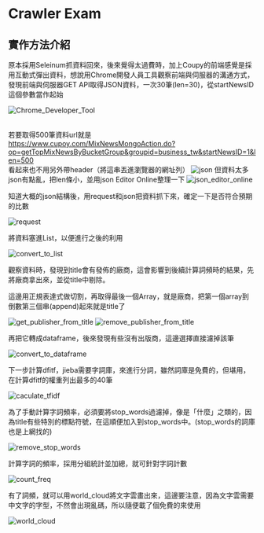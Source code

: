 # Crawler Exam

## 實作方法介紹
<p>原本採用Seleinum抓資料回來，後來覺得太過費時，加上Coupy的前端感覺是採用互動式彈出資料，想說用Chrome開發人員工具觀察前端與伺服器的溝通方式，發現前端與伺服器GET API取得JSON資料，一次30筆(len=30)，從startNewsID這個參數當作起始</p>

![Chrome_Developer_Tool](/pictures/Chrome_Developer_Tool.png)

<br>若要取得500筆資料url就是
<br>https://www.cupoy.com/MixNewsMongoAction.do?op=getTopMixNewsByBucketGroup&groupid=business_tw&startNewsID=1&len=500
<br>看起來也不用另外帶header（將這串丟進瀏覽器的網址列）
![json](/pictures/json.png)
但資料太多json有點亂，把len條小，並用json Editor Online整理一下
![json_editor_online](/pictures/json_editor_online.png)

<p>知道大概的json結構後，用request和json把資料抓下來，確定一下是否符合預期的比數</p>

![request](/pictures/request.png)

<p>將資料塞進List，以便進行之後的利用</p>

![convert_to_list](/pictures/convert_to_list.png)

<p>觀察資料時，發現到title會有發佈的廠商，這會影響到後續計算詞頻時的結果，先將廠商拿出來，並從title中剔除。</p>
<p>這邊用正規表達式做切割，再取得最後一個Array，就是廠商，把第一個array到倒數第三個串(append)起來就是title了</p>

![get_publisher_from_title](/pictures/get_publisher_from_title.png)
![remove_publisher_from_title](/pictures/remove_publisher_from_title.png)

<p>再把它轉成dataframe，後來發現有些沒有出版商，這邊選擇直接濾掉該筆</p>

![convert_to_dataframe](/pictures/convert_to_dataframe.png)

<p>下一步計算dfitf，jieba需要字詞庫，來進行分詞，雖然詞庫是免費的，但堪用，在計算dfitf的權重列出最多的40筆</p>

![caculate_tfidf](/pictures/caculate_tfidf.png)

<p>為了手動計算字詞頻率，必須要將stop_words過濾掉，像是「什麼」之類的，因為title有些特別的標點符號，在這順便加入到stop_words中。(stop_words的詞庫也是上網找的)</p>

![remove_stop_words](/pictures/remove_stop_words.png)

<p>計算字詞的頻率，採用分組統計並加總，就可針對字詞計數</p>

![count_freq](/pictures/count_freq.png)

<p>有了詞頻，就可以用world_cloud將文字雲畫出來，這邊要注意，因為文字雲需要中文字的字型，不然會出現亂碼，所以隨便載了個免費的來使用</p>

![world_cloud](/pictures/world_cloud.png)

